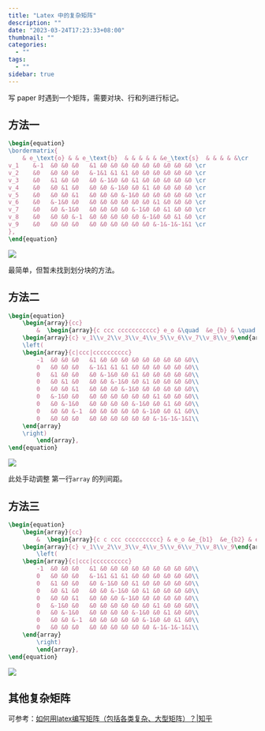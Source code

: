 ```yaml
---
title: "Latex 中的复杂矩阵"
description: ""
date: "2023-03-24T17:23:33+08:00"
thumbnail: ""
categories:
  - ""
tags:
  - ""
sidebar: true
---
```


写 paper 时遇到一个矩阵，需要对块、行和列进行标记。

## 方法一

```latex
\begin{equation}
\bordermatrix{
    & e_\text{o} & & e_\text{b}  & & & & & &e_\text{s}  & & & & &\cr
v_1    &-1  &0 &0 &0   &1 &0 &0 &0 &0 &0 &0 &0 &0 &0 \cr
v_2    &0   &0 &0 &0   &-1&1 &1 &1 &0 &0 &0 &0 &0 &0 \cr
v_3    &0   &1 &0 &0   &0 &-1&0 &0 &1 &0 &0 &0 &0 &0 \cr
v_4    &0   &0 &1 &0   &0 &0 &-1&0 &0 &1 &0 &0 &0 &0 \cr
v_5    &0   &0 &0 &1   &0 &0 &0 &-1&0 &0 &0 &0 &0 &0 \cr
v_6    &0   &-1&0 &0   &0 &0 &0 &0 &0 &0 &1 &0 &0 &0 \cr
v_7    &0   &0 &-1&0   &0 &0 &0 &0 &-1&0 &0 &1 &0 &0 \cr
v_8    &0   &0 &0 &-1  &0 &0 &0 &0 &0 &-1&0 &0 &1 &0 \cr
v_9    &0   &0 &0 &0   &0 &0 &0 &0 &0 &0 &-1&-1&-1&1 \cr
},
\end{equation}
```

![](https://cdn.jsdelivr.net/gh/Mingzefei/myimage@main/img/latex-1.jpg)

最简单，但暂未找到划分块的方法。

## 方法二

```latex
\begin{equation}
    \begin{array}{cc}
        &  \begin{array}{c ccc ccccccccccc} e_o &\quad  &e_{b} & \quad & \quad & \quad & \quad & \quad & \quad & e_s & \quad & \quad & \quad & \quad & \quad \end{array}\\
    \begin{array}{c} v_1\\v_2\\v_3\\v_4\\v_5\\v_6\\v_7\\v_8\\v_9\end{array}&
    \left(
    \begin{array}{c|ccc|cccccccccc}
        -1  &0 &0 &0   &1 &0 &0 &0 &0 &0 &0 &0 &0 &0\\
        0   &0 &0 &0   &-1&1 &1 &1 &0 &0 &0 &0 &0 &0\\
        0   &1 &0 &0   &0 &-1&0 &0 &1 &0 &0 &0 &0 &0\\
        0   &0 &1 &0   &0 &0 &-1&0 &0 &1 &0 &0 &0 &0\\
        0   &0 &0 &1   &0 &0 &0 &-1&0 &0 &0 &0 &0 &0\\
        0   &-1&0 &0   &0 &0 &0 &0 &0 &0 &1 &0 &0 &0\\
        0   &0 &-1&0   &0 &0 &0 &0 &-1&0 &0 &1 &0 &0\\
        0   &0 &0 &-1  &0 &0 &0 &0 &0 &-1&0 &0 &1 &0\\
        0   &0 &0 &0   &0 &0 &0 &0 &0 &0 &-1&-1&-1&1\\
    \end{array}
    \right)
        \end{array},
\end{equation}
```

![](https://cdn.jsdelivr.net/gh/Mingzefei/myimage@main/img/latex-2.jpg)

此处手动调整 第一行`array` 的列间距。

## 方法三

```latex
\begin{equation}
    \begin{array}{cc}
        &  \begin{array}{c c ccc cccccccccc} & e_o &e_{b1}  &e_{b2} & e_{b3} & e_{s1} & e_{s2} & e_{s3} & e_{s4} & e_{s5} & e_{s6} & e_{s7} & e_{s8} & e_{s9} & e_{s10} \end{array}\\
    \begin{array}{c} v_1\\v_2\\v_3\\v_4\\v_5\\v_6\\v_7\\v_8\\v_9\end{array}&
        \left(
    \begin{array}{c|ccc|cccccccccc}
        -1  &0 &0 &0   &1 &0 &0 &0 &0 &0 &0 &0 &0 &0\\
        0   &0 &0 &0   &-1&1 &1 &1 &0 &0 &0 &0 &0 &0\\
        0   &1 &0 &0   &0 &-1&0 &0 &1 &0 &0 &0 &0 &0\\
        0   &0 &1 &0   &0 &0 &-1&0 &0 &1 &0 &0 &0 &0\\
        0   &0 &0 &1   &0 &0 &0 &-1&0 &0 &0 &0 &0 &0\\
        0   &-1&0 &0   &0 &0 &0 &0 &0 &0 &1 &0 &0 &0\\
        0   &0 &-1&0   &0 &0 &0 &0 &-1&0 &0 &1 &0 &0\\
        0   &0 &0 &-1  &0 &0 &0 &0 &0 &-1&0 &0 &1 &0\\
        0   &0 &0 &0   &0 &0 &0 &0 &0 &0 &-1&-1&-1&1\\
    \end{array}
        \right)
        \end{array},
\end{equation}
```

![](https://cdn.jsdelivr.net/gh/Mingzefei/myimage@main/img/latex-3.jpg)

## 其他复杂矩阵

可参考：[如何用latex编写矩阵（包括各类复杂、大型矩阵）？|知乎](https://zhuanlan.zhihu.com/p/266267223)
